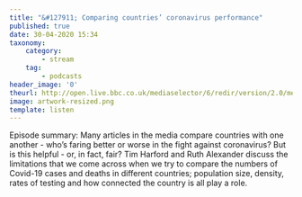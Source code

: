 ```yaml
---
title: "&#127911; Comparing countries’ coronavirus performance"
published: true
date: 30-04-2020 15:34
taxonomy:
    category:
        - stream
    tag:
        - podcasts
header_image: '0'
theurl: http://open.live.bbc.co.uk/mediaselector/6/redir/version/2.0/mediaset/audio-nondrm-download/proto/http/vpid/p08bf0lx.mp3
image: artwork-resized.png
template: listen
--- 
```

Episode summary: Many articles in the media compare countries with one another - who’s faring better or worse in the fight against coronavirus? But is this helpful - or, in fact, fair? Tim Harford and Ruth Alexander discuss the limitations that we come across when we try to compare the numbers of Covid-19 cases and deaths in different countries; population size, density, rates of testing and how connected the country is all play a role.
